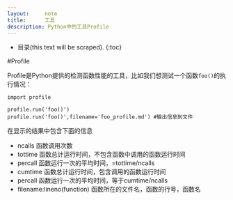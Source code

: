 ```yaml
---
layout:     note
title:      工具
description: Python中的工具Profile
---
```



* 目录(this text will be scraped).
{:toc}

#Profile

Profile是Python提供的检测函数性能的工具，比如我们想测试一个函数`foo()`的执行情况：
    
    import profile

    profile.run('foo()')
    profile.run('foo()',filename='foo_profile.md') #输出信息到文件

在显示的结果中包含下面的信息

+ ncalls 函数调用次数
+ tottime 函数总计运行时间，不包含函数中调用的函数运行时间
+ percall 函数运行一次的平均时间，=tottime/ncalls
+ cumtime 函数总计运行时间，包含调用的函数运行时间
+ percall 函数运行一次的平均时间，等于cumtime/ncalls
+ filename:lineno(function) 函数所在的文件名，函数的行号，函数名





